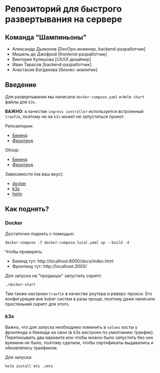 # Репозиторий для быстрого развертывания на сервере
## Команда "Шампиньоны"
 - Александр Дьяконов [DevOps-инженер, backend-разработчик]
 - Мишель де Джофрой [frontend-разработчик]
 - Виктория Кулешова [UX/UI дизайнер]
 - Иван Тарасов [backend-разработчик]
 - Анастасия Богданова [бизнес-аналитик]

## Введение
Для развертывания мы написали `docker-compose.yaml` и `Helm chart` файлы для `k3s`.
    
**ВАЖНО**: в качестве `ingress controller` используется встроенный `traefik`, поэтому не на `k3s` может не запуститься проект.

Репозитории:
  - [Бекенд](https://github.com/shampsdev/mts-backend)
  - [Фронтенд](https://github.com/shampsdev/mts-frontend)

Обзор:
  - [Бекенд](https://api.mts.shamps.dev/docs/index.html)
  - [Фронтенд](https://mts.shamps.dev)

Зависимости (на ваш вкус):
  - [docker](https://docs.docker.com/engine/install/ubuntu/)
  - [k3s](https://docs.k3s.io/quick-start)
  - [helm](https://helm.sh/docs/intro/install/)

## Как поднять?
### Docker
Достаточно поднять с помощью:
```
docker-compose -f docker-compose.local.yaml up --build -d
```

Чтобы проверить:
 - Бекенд тут: http://localhost:8000/docs/index.html
 - Фронтенд тут: http://localhost:3000/

Для запуска на "продакшн" запустить скрипт:
```
./docker-start
```

Там также настроен `traefik` в качестве роутера и реверс-прокси. Его конфигурация вне kuber систем в разы проще, поэтому даже написали простенький скрипт для этого.

### k3s
Важно, что для запуска необходимо изменить в `values` хосты у фронтенда и бекенда на свои (в k3s настроен по умолчанию траефик). Переписывать два варианта или чтобы можно было запустить без них времени не было, поэтому сделали, чтобы сертификаты выдавались и обновлялись траефиком.

Для запуска:
```
helm install mts ./mts
```
